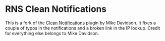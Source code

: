 
# RNS Clean Notifications

This is a fork of the [Clean Notifications](http://www.mikeindustries.com/blog/clean-notifications) plugin by Mike Davidson. It fixes a couple of typos in the notifications and a broken link in the IP lookup. Credit for everything else belongs to Mike Davidson.

